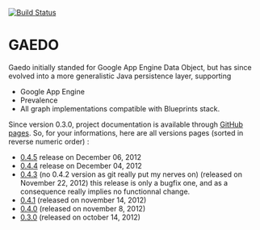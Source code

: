 [![Build Status](https://buildhive.cloudbees.com/job/Riduidel/job/gaedo/badge/icon)](https://buildhive.cloudbees.com/job/Riduidel/job/gaedo/)

GAEDO
=====

Gaedo initially standed for Google App Engine Data Object, but has since evolved into a more generalistic Java persistence layer, supporting

* Google App Engine
* Prevalence
* All graph implementations compatible with Blueprints stack.

Since version 0.3.0, project documentation is available through [GitHub pages][1]. So, for your informations, here are all versions pages (sorted in reverse numeric order) : 

 * [0.4.5][7] release on December 06, 2012
 * [0.4.4][7] release on December 04, 2012
 * [0.4.3][4] (no 0.4.2 version as git really put my nerves on) (released on November 22, 2012) this release is only a bugfix one, and as a consequence really implies no functionnal change.
 * [0.4.1][5] (released on november 14, 2012)
 * [0.4.0][6] (released on november 8, 2012)
 * [0.3.0][7] (released on october 14, 2012)


  [1]: http://pages.github.com/
  [3]: http://riduidel.github.com/gaedo/site/0.4.1/
  [4]: http://riduidel.github.com/gaedo/site/0.4.1/
  [5]: http://riduidel.github.com/gaedo/site/0.4.1/
  [6]: http://riduidel.github.com/gaedo/site/0.4.0/
  [7]: http://riduidel.github.com/gaedo/site/0.4.1/
  [8]: http://riduidel.github.com/gaedo/site/0.4.1/